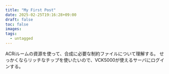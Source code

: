 ```yaml
---
title: "My First Post"
date: 2025-02-25T19:16:28+09:00
draft: false
toc: false
images:
tags:
  - untagged
---
```


ACRiルームの資源を使って、合成に必要な制約ファイルについて理解する。
せっかくならリッチなチップを使いたいので、VCK5000が使えるサーバにログインする。
